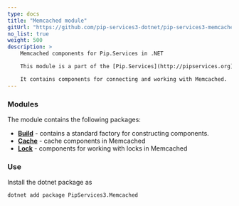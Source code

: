 ```yaml
---
type: docs
title: "Memcached module"
gitUrl: "https://github.com/pip-services3-dotnet/pip-services3-memcached-dotnet"
no_list: true
weight: 500
description: > 
    Memcached components for Pip.Services in .NET

    This module is a part of the [Pip.Services](http://pipservices.org) polyglot microservices toolkit. 

    It contains components for connecting and working with Memcached.
---
```


### Modules

The module contains the following packages:

- [**Build**](build) - contains a standard factory for constructing components.
- [**Cache**](cache) - cache components in Memcached
- [**Lock**](lock) - components for working with locks in Memcached

### Use

Install the dotnet package as
```bash
dotnet add package PipServices3.Memcached
```
